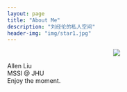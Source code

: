 ```yaml
---
layout: page
title: "About Me"
description: "刘经伦的私人空间"
header-img: "img/star1.jpg"
---
```


<center>
    <p><img src="http://dreamofbook.qiniudn.com/Zero.png" align="center"></p>
</center>

Allen Liu<br />
MSSI @ JHU <br />
Enjoy the moment. <br />



